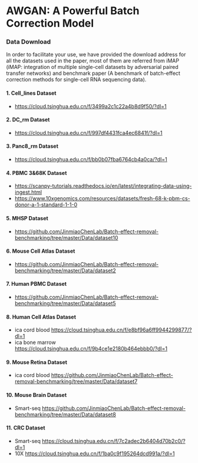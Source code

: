 
# AWGAN: A Powerful Batch Correction Model

### Data Download

In order to facilitate your use, we have provided the download address for all the datasets used in the paper, most of them are referred from iMAP (iMAP: integration of multiple single-cell datasets by adversarial paired transfer networks) and benchmark paper (A benchmark of batch-effect correction methods for single-cell RNA sequencing data).

#### 1. Cell_lines Dataset

<ul>
    <li><a href=https://cloud.tsinghua.edu.cn/f/3499a2c1c22a4b8d9f50/?dl=1>https://cloud.tsinghua.edu.cn/f/3499a2c1c22a4b8d9f50/?dl=1</a></li>
</ul>

#### 2. DC_rm Dataset

<ul>
    <li><a href=https://cloud.tsinghua.edu.cn/f/997df4431fca4ec6841f/?dl=1>https://cloud.tsinghua.edu.cn/f/997df4431fca4ec6841f/?dl=1</a></li>
</ul>

#### 3. Panc8_rm Dataset

<ul>
    <li><a href=https://cloud.tsinghua.edu.cn/f/bb0b07fba6764cb4a0ca/?dl=1>https://cloud.tsinghua.edu.cn/f/bb0b07fba6764cb4a0ca/?dl=1</a></li>
</ul>

#### 4. PBMC 3\&68K Dataset

<ul>
    <li><a href=https://scanpy-tutorials.readthedocs.io/en/latest/integrating-data-using-ingest.html>
https://scanpy-tutorials.readthedocs.io/en/latest/integrating-data-using-ingest.html</a></li>
    <li><a href=https://www.10xgenomics.com/resources/datasets/fresh-68-k-pbm-cs-donor-a-1-standard-1-1-0>https://www.10xgenomics.com/resources/datasets/fresh-68-k-pbm-cs-donor-a-1-standard-1-1-0</a></li>
</ul>

#### 5. MHSP Dataset

<ul>
    <li><a href=https://github.com/JinmiaoChenLab/Batch-effect-removal-benchmarking/tree/master/Data/dataset10>https://github.com/JinmiaoChenLab/Batch-effect-removal-benchmarking/tree/master/Data/dataset10</a></li>
</ul>

#### 6. Mouse Cell Atlas Dataset

<ul>
    <li><a href=https://github.com/JinmiaoChenLab/Batch-effect-removal-benchmarking/tree/master/Data/dataset2>https://github.com/JinmiaoChenLab/Batch-effect-removal-benchmarking/tree/master/Data/dataset2</a></li>
</ul>

#### 7. Human PBMC Dataset

<ul>
    <li><a href=https://github.com/JinmiaoChenLab/Batch-effect-removal-benchmarking/tree/master/Data/dataset5>https://github.com/JinmiaoChenLab/Batch-effect-removal-benchmarking/tree/master/Data/dataset5</a></li>
</ul>


#### 8. Human Cell Atlas Dataset

<ul>
    <li>ica cord blood <a href=https://cloud.tsinghua.edu.cn/f/e8bf96a6ff9944299877/?dl=1>https://cloud.tsinghua.edu.cn/f/e8bf96a6ff9944299877/?dl=1</a></li>
    <li>ica bone marrow <a href=https://cloud.tsinghua.edu.cn/f/9b4ce1e2180b464ebbb0/?dl=1>https://cloud.tsinghua.edu.cn/f/9b4ce1e2180b464ebbb0/?dl=1</a></li>
</ul>

#### 9. Mouse Retina Dataset

<ul>
    <li>ica cord blood <a href=https://github.com/JinmiaoChenLab/Batch-effect-removal-benchmarking/tree/master/Data/dataset7>https://github.com/JinmiaoChenLab/Batch-effect-removal-benchmarking/tree/master/Data/dataset7</a></li>
</ul>


#### 10. Mouse Brain Dataset

<ul>
    <li>Smart-seq <a href=https://github.com/JinmiaoChenLab/Batch-effect-removal-benchmarking/tree/master/Data/dataset9/downsample>https://github.com/JinmiaoChenLab/Batch-effect-removal-benchmarking/tree/master/Data/dataset8</a></li>

</ul>



#### 11. CRC Dataset

<ul>
    <li>Smart-seq <a href=https://cloud.tsinghua.edu.cn/f/7c2adec2b6404d70b2c0/?dl=1>https://cloud.tsinghua.edu.cn/f/7c2adec2b6404d70b2c0/?dl=1</a></li>
    <li>10X <a href=https://cloud.tsinghua.edu.cn/f/1ba0c9f195264dcd991a/?dl=1>https://cloud.tsinghua.edu.cn/f/1ba0c9f195264dcd991a/?dl=1</a></li>
</ul>


